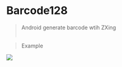 # Barcode128
> Android generate barcode wtih ZXing <br/><br/>

> Example <br/>
<img src="https://raw.githubusercontent.com/prongbang/Barcode128/master/barcode128.png"/>

